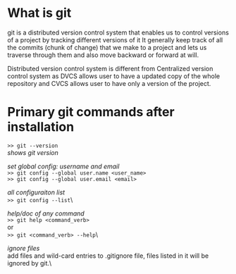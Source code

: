 
# What is git

git is a distributed version control system that enables us to control versions of a project by tracking different versions of it
It generally keep track of all the commits (chunk of change) that we make to a project and lets us traverse through them and also move backward or forward at will.

Distributed version control system is different from Centralized version control system as DVCS allows user to have a updated copy of the whole repository and CVCS allows user to have only a version of the project.

# Primary git commands after installation

`>> git --version`\
*shows git version*

*set global config: username and email*\
`>> git config --global user.name <user_name>`\
`>> git config --global user.email <email>`

*all configuraiton list*\
`>> git config --list`\

*help/doc of any command*\
`>> git help <command_verb>`\
or\
`>> git <command_verb> --help`\

*ignore files*\
add files and wild-card entries to .gitignore file, files listed in it will be ignored by git.\
